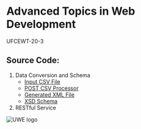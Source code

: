 # Advanced Topics in Web Development
UFCEWT-20-3

## Source Code:

1. Data Conversion and Schema
	- [Input CSV File](http://www.cems.uwe.ac.uk/assignments/10008548/atwd/data/recorded_crime.csv)
	- [POST CSV Processor](http://www.cems.uwe.ac.uk/assignments/10008548/atwd/data/upload.post.phps)
	- [Generated XML File](http://www.cems.uwe.ac.uk/assignments/10008548/atwd/data/recorded_crime.xml)
	- [XSD Schema](http://www.cems.uwe.ac.uk/assignments/10008548/atwd/data/recorded_crime.xsd)
2. RESTful Service

![UWE logo](http://www.cems.uwe.ac.uk/~b2-argo/atwd/media/images/uwe.75px.png)